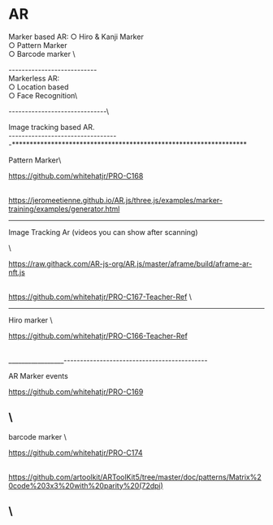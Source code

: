 # AR


Marker based AR:
○ Hiro & Kanji Marker \
○ Pattern Marker \
○ Barcode marker  \


--------------------------- \
Markerless AR:\
○ Location based\
○ Face Recognition\\

------------------------------\

Image tracking based AR.\
---------------------------------\
-******************************************************************

Pattern Marker\


https://github.com/whitehatjr/PRO-C168


\
https://jeromeetienne.github.io/AR.js/three.js/examples/marker-training/examples/generator.html

***********************************************************

Image Tracking Ar (videos you can show after scanning)


\

https://raw.githack.com/AR-js-org/AR.js/master/aframe/build/aframe-ar-nft.js

\
https://github.com/whitehatjr/PRO-C167-Teacher-Ref
\
********************************************************************

Hiro marker
\

https://github.com/whitehatjr/PRO-C166-Teacher-Ref

\
_________________--------------------------------------------

AR Marker events



https://github.com/whitehatjr/PRO-C169

\
--------------------------------------------------
barcode marker
\

https://github.com/whitehatjr/PRO-C174

\
https://github.com/artoolkit/ARToolKit5/tree/master/doc/patterns/Matrix%20code%203x3%20with%20parity%20(72dpi)

\
----------------------------
